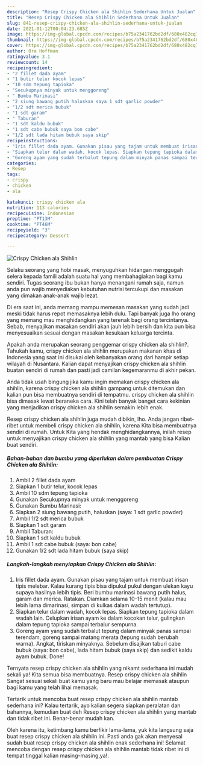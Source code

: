 ```yaml
---
description: "Resep Crispy Chicken ala Shihlin Sederhana Untuk Jualan"
title: "Resep Crispy Chicken ala Shihlin Sederhana Untuk Jualan"
slug: 841-resep-crispy-chicken-ala-shihlin-sederhana-untuk-jualan
date: 2021-01-12T00:04:23.685Z
image: https://img-global.cpcdn.com/recipes/b75a2341762bd2df/680x482cq70/crispy-chicken-ala-shihlin-foto-resep-utama.jpg
thumbnail: https://img-global.cpcdn.com/recipes/b75a2341762bd2df/680x482cq70/crispy-chicken-ala-shihlin-foto-resep-utama.jpg
cover: https://img-global.cpcdn.com/recipes/b75a2341762bd2df/680x482cq70/crispy-chicken-ala-shihlin-foto-resep-utama.jpg
author: Ora Hoffman
ratingvalue: 3.1
reviewcount: 14
recipeingredient:
- "2 fillet dada ayam"
- "1 butir telur kocok lepas"
- "10 sdm tepung tapioka"
- "Secukupnya minyak untuk menggoreng"
- " Bumbu Marinasi"
- "2 siung bawang putih haluskan saya 1 sdt garlic powder"
- "1/2 sdt merica bubuk"
- "1 sdt garam"
- " Taburan"
- "1 sdt kaldu bubuk"
- "1 sdt cabe bubuk saya bon cabe"
- "1/2 sdt lada hitam bubuk saya skip"
recipeinstructions:
- "Iris fillet dada ayam. Gunakan pisau yang tajam untuk membuat irisan tipis melebar. Kalau kurang tipis bisa dipukul pukul dengan ulekan kayu supaya hasilnya lebih tipis. Beri bumbu marinasi bawang putih halus, garam dan merica. Ratakan. Diamkan selama 10-15 menit (kalau mau lebih lama dimarinasi, simpan di kulkas dalam wadah tertutup)."
- "Siapkan telur dalam wadah, kocok lepas. Siapkan tepung tapioka dalam wadah lain. Celupkan irisan ayam ke dalam kocokan telur, gulingkan dalam tepung tapioka sampai terbalur sempurna."
- "Goreng ayam yang sudah terbalut tepung dalam minyak panas sampai terendam, goreng sampai matang merata (tepung sudah berubah warna). Angkat, tiriskan minyaknya. Sebelum disajikan taburi cabe bubuk (saya: bon cabe), lada hitam bubuk (saya skip) dan sedikit kaldu ayam bubuk. Done!"
categories:
- Resep
tags:
- crispy
- chicken
- ala

katakunci: crispy chicken ala 
nutrition: 113 calories
recipecuisine: Indonesian
preptime: "PT13M"
cooktime: "PT46M"
recipeyield: "3"
recipecategory: Dessert

---
```



![Crispy Chicken ala Shihlin](https://img-global.cpcdn.com/recipes/b75a2341762bd2df/680x482cq70/crispy-chicken-ala-shihlin-foto-resep-utama.jpg)

Selaku seorang yang hobi masak, menyuguhkan hidangan menggugah selera kepada famili adalah suatu hal yang membahagiakan bagi kamu sendiri. Tugas seorang ibu bukan hanya menangani rumah saja, namun anda pun wajib menyediakan kebutuhan nutrisi tercukupi dan masakan yang dimakan anak-anak wajib lezat.

Di era  saat ini, anda memang mampu memesan masakan yang sudah jadi meski tidak harus repot memasaknya lebih dulu. Tapi banyak juga lho orang yang memang mau menghidangkan yang terenak bagi orang tercintanya. Sebab, menyajikan masakan sendiri akan jauh lebih bersih dan kita pun bisa menyesuaikan sesuai dengan masakan kesukaan keluarga tercinta. 



Apakah anda merupakan seorang penggemar crispy chicken ala shihlin?. Tahukah kamu, crispy chicken ala shihlin merupakan makanan khas di Indonesia yang saat ini disukai oleh kebanyakan orang dari hampir setiap wilayah di Nusantara. Kalian dapat menyajikan crispy chicken ala shihlin buatan sendiri di rumah dan pasti jadi camilan kegemaranmu di akhir pekan.

Anda tidak usah bingung jika kamu ingin memakan crispy chicken ala shihlin, karena crispy chicken ala shihlin gampang untuk ditemukan dan kalian pun bisa membuatnya sendiri di tempatmu. crispy chicken ala shihlin bisa dimasak lewat beraneka cara. Kini telah banyak banget cara kekinian yang menjadikan crispy chicken ala shihlin semakin lebih enak.

Resep crispy chicken ala shihlin juga mudah dibikin, lho. Anda jangan ribet-ribet untuk membeli crispy chicken ala shihlin, karena Kita bisa membuatnya sendiri di rumah. Untuk Kita yang hendak menghidangkannya, inilah resep untuk menyajikan crispy chicken ala shihlin yang mantab yang bisa Kalian buat sendiri.

<!--inarticleads1-->

##### Bahan-bahan dan bumbu yang diperlukan dalam pembuatan Crispy Chicken ala Shihlin:

1. Ambil 2 fillet dada ayam
1. Siapkan 1 butir telur, kocok lepas
1. Ambil 10 sdm tepung tapioka
1. Gunakan Secukupnya minyak untuk menggoreng
1. Gunakan  Bumbu Marinasi:
1. Siapkan 2 siung bawang putih, haluskan (saya: 1 sdt garlic powder)
1. Ambil 1/2 sdt merica bubuk
1. Siapkan 1 sdt garam
1. Ambil  Taburan:
1. Siapkan 1 sdt kaldu bubuk
1. Ambil 1 sdt cabe bubuk (saya: bon cabe)
1. Gunakan 1/2 sdt lada hitam bubuk (saya skip)




<!--inarticleads2-->

##### Langkah-langkah menyiapkan Crispy Chicken ala Shihlin:

1. Iris fillet dada ayam. Gunakan pisau yang tajam untuk membuat irisan tipis melebar. Kalau kurang tipis bisa dipukul pukul dengan ulekan kayu supaya hasilnya lebih tipis. Beri bumbu marinasi bawang putih halus, garam dan merica. Ratakan. Diamkan selama 10-15 menit (kalau mau lebih lama dimarinasi, simpan di kulkas dalam wadah tertutup).
1. Siapkan telur dalam wadah, kocok lepas. Siapkan tepung tapioka dalam wadah lain. Celupkan irisan ayam ke dalam kocokan telur, gulingkan dalam tepung tapioka sampai terbalur sempurna.
1. Goreng ayam yang sudah terbalut tepung dalam minyak panas sampai terendam, goreng sampai matang merata (tepung sudah berubah warna). Angkat, tiriskan minyaknya. Sebelum disajikan taburi cabe bubuk (saya: bon cabe), lada hitam bubuk (saya skip) dan sedikit kaldu ayam bubuk. Done!




Ternyata resep crispy chicken ala shihlin yang nikamt sederhana ini mudah sekali ya! Kita semua bisa membuatnya. Resep crispy chicken ala shihlin Sangat sesuai sekali buat kamu yang baru mau belajar memasak ataupun bagi kamu yang telah lihai memasak.

Tertarik untuk mencoba buat resep crispy chicken ala shihlin mantab sederhana ini? Kalau tertarik, ayo kalian segera siapkan peralatan dan bahannya, kemudian buat deh Resep crispy chicken ala shihlin yang mantab dan tidak ribet ini. Benar-benar mudah kan. 

Oleh karena itu, ketimbang kamu berfikir lama-lama, yuk kita langsung saja buat resep crispy chicken ala shihlin ini. Pasti anda gak akan menyesal sudah buat resep crispy chicken ala shihlin enak sederhana ini! Selamat mencoba dengan resep crispy chicken ala shihlin mantab tidak ribet ini di tempat tinggal kalian masing-masing,ya!.

